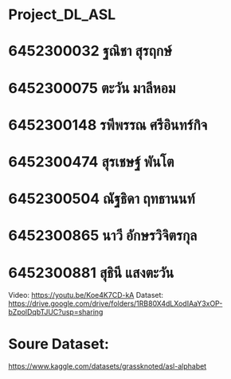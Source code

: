 # Project_DL_ASL
# 6452300032  ฐณิชา สุรฤกษ์
# 6452300075   ตะวัน มาลีหอม
# 6452300148  รพีพรรณ ศรีอินทร์กิจ
# 6452300474  สุรเชษฐ์ พันโต
# 6452300504  ณัฐธิดา ฤทธานนท์
# 6452300865  นาวี อักษรวิจิตรกุล
# 6452300881  สุธินี แสงตะวัน
Video: https://youtu.be/Koe4K7CD-kA
Dataset: https://drive.google.com/drive/folders/1RB80X4dLXodIAaY3xOP-bZpolDqbTJUC?usp=sharing

# Soure Dataset:  
  https://www.kaggle.com/datasets/grassknoted/asl-alphabet
